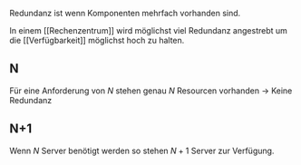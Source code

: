Redundanz ist wenn Komponenten mehrfach vorhanden sind.

In einem [[Rechenzentrum]] wird möglichst viel Redundanz angestrebt um die [[Verfügbarkeit]] möglichst hoch zu halten.

## N
Für eine Anforderung von $N$ stehen genau $N$ Resourcen vorhanden -> Keine Redundanz

## N+1
Wenn $N$ Server benötigt werden so stehen $N+1$ Server zur Verfügung.